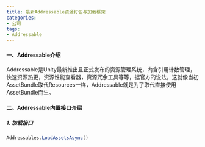 ```yaml
---
title: 最新Addressable资源打包与加载框架
categories:
- 公司
tags: 
- Addressable
---
```


#### 一、Addressable介绍

Addressable是Unity最新推出且正式发布的资源管理系统，内含引用计数管理，快速资源热更，资源性能查看器，资源冗余工具等等，据官方的说法，这就像当初AssetBundle取代Resources一样，Addressable就是为了取代直接使用AssetBundle而生。

#### 二、Addressable内置接口介绍

 ##### 1. 加载接口

```csharp
Addressables.LoadAssetsAsync()
```

